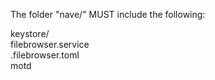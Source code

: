 The folder "nave/" MUST include the following: <br>

keystore/ <br>
filebrowser.service <br>
.filebrowser.toml <br>
motd
